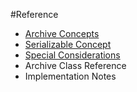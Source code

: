 #Reference

- [Archive Concepts](reference/archive-concepts.md)
- [Serializable Concept](reference/serializableconcept.md)
- [Special Considerations](reference/special-considerations.md)
- Archive Class Reference
- Implementation Notes

